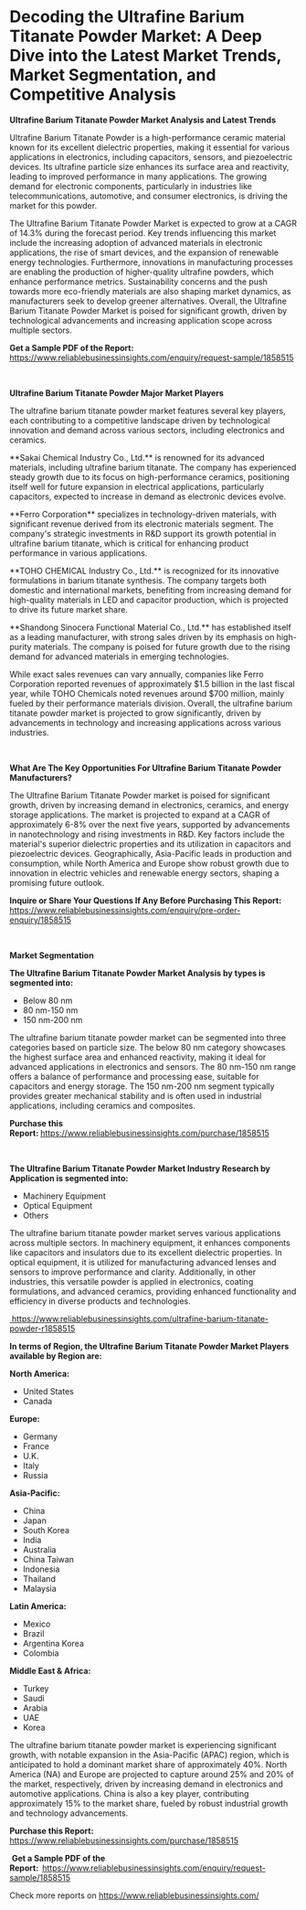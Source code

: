 <p><h1>Decoding the Ultrafine Barium Titanate Powder Market: A Deep Dive into the Latest Market Trends, Market Segmentation, and Competitive Analysis</h1></p><p><strong>Ultrafine Barium Titanate Powder Market Analysis and Latest Trends</strong></p>
<p><p>Ultrafine Barium Titanate Powder is a high-performance ceramic material known for its excellent dielectric properties, making it essential for various applications in electronics, including capacitors, sensors, and piezoelectric devices. Its ultrafine particle size enhances its surface area and reactivity, leading to improved performance in many applications. The growing demand for electronic components, particularly in industries like telecommunications, automotive, and consumer electronics, is driving the market for this powder.</p><p>The Ultrafine Barium Titanate Powder Market is expected to grow at a CAGR of 14.3% during the forecast period. Key trends influencing this market include the increasing adoption of advanced materials in electronic applications, the rise of smart devices, and the expansion of renewable energy technologies. Furthermore, innovations in manufacturing processes are enabling the production of higher-quality ultrafine powders, which enhance performance metrics. Sustainability concerns and the push towards more eco-friendly materials are also shaping market dynamics, as manufacturers seek to develop greener alternatives. Overall, the Ultrafine Barium Titanate Powder Market is poised for significant growth, driven by technological advancements and increasing application scope across multiple sectors.</p></p>
<p><strong>Get a Sample PDF of the Report:&nbsp;</strong> <a href="https://www.reliablebusinessinsights.com/enquiry/request-sample/1858515?utm_campaign=3256&utm_medium=2&utm_source=Github&utm_content=ia&utm_term=03042025&utm_id=ultrafine-barium-titanate-powder">https://www.reliablebusinessinsights.com/enquiry/request-sample/1858515</a></p>
<p>&nbsp;</p>
<p><strong>Ultrafine Barium Titanate Powder Major Market Players</strong></p>
<p><p>The ultrafine barium titanate powder market features several key players, each contributing to a competitive landscape driven by technological innovation and demand across various sectors, including electronics and ceramics.</p><p>**Sakai Chemical Industry Co., Ltd.** is renowned for its advanced materials, including ultrafine barium titanate. The company has experienced steady growth due to its focus on high-performance ceramics, positioning itself well for future expansion in electrical applications, particularly capacitors, expected to increase in demand as electronic devices evolve.</p><p>**Ferro Corporation** specializes in technology-driven materials, with significant revenue derived from its electronic materials segment. The company's strategic investments in R&D support its growth potential in ultrafine barium titanate, which is critical for enhancing product performance in various applications.</p><p>**TOHO CHEMICAL Industry Co., Ltd.** is recognized for its innovative formulations in barium titanate synthesis. The company targets both domestic and international markets, benefiting from increasing demand for high-quality materials in LED and capacitor production, which is projected to drive its future market share.</p><p>**Shandong Sinocera Functional Material Co., Ltd.** has established itself as a leading manufacturer, with strong sales driven by its emphasis on high-purity materials. The company is poised for future growth due to the rising demand for advanced materials in emerging technologies.</p><p>While exact sales revenues can vary annually, companies like Ferro Corporation reported revenues of approximately $1.5 billion in the last fiscal year, while TOHO Chemicals noted revenues around $700 million, mainly fueled by their performance materials division. Overall, the ultrafine barium titanate powder market is projected to grow significantly, driven by advancements in technology and increasing applications across various industries.</p></p>
<p>&nbsp;</p>
<p><strong>What Are The Key Opportunities For Ultrafine Barium Titanate Powder Manufacturers?</strong></p>
<p><p>The Ultrafine Barium Titanate Powder market is poised for significant growth, driven by increasing demand in electronics, ceramics, and energy storage applications. The market is projected to expand at a CAGR of approximately 6-8% over the next five years, supported by advancements in nanotechnology and rising investments in R&D. Key factors include the material's superior dielectric properties and its utilization in capacitors and piezoelectric devices. Geographically, Asia-Pacific leads in production and consumption, while North America and Europe show robust growth due to innovation in electric vehicles and renewable energy sectors, shaping a promising future outlook.</p></p>
<p><strong>Inquire or Share Your Questions If Any Before Purchasing This Report:</strong> <a href="https://www.reliablebusinessinsights.com/enquiry/pre-order-enquiry/1858515?utm_campaign=3256&utm_medium=2&utm_source=Github&utm_content=ia&utm_term=03042025&utm_id=ultrafine-barium-titanate-powder">https://www.reliablebusinessinsights.com/enquiry/pre-order-enquiry/1858515</a></p>
<p>&nbsp;</p>
<p><strong>Market Segmentation</strong></p>
<p><strong>The Ultrafine Barium Titanate Powder Market Analysis by types is segmented into:</strong></p>
<p><ul><li>Below 80 nm</li><li>80 nm-150 nm</li><li>150 nm-200 nm</li></ul></p>
<p><p>The ultrafine barium titanate powder market can be segmented into three categories based on particle size. The below 80 nm category showcases the highest surface area and enhanced reactivity, making it ideal for advanced applications in electronics and sensors. The 80 nm-150 nm range offers a balance of performance and processing ease, suitable for capacitors and energy storage. The 150 nm-200 nm segment typically provides greater mechanical stability and is often used in industrial applications, including ceramics and composites.</p></p>
<p><strong>Purchase this Report:&nbsp;</strong><a href="https://www.reliablebusinessinsights.com/purchase/1858515?utm_campaign=3256&utm_medium=2&utm_source=Github&utm_content=ia&utm_term=03042025&utm_id=ultrafine-barium-titanate-powder">https://www.reliablebusinessinsights.com/purchase/1858515</a></p>
<p>&nbsp;</p>
<p><strong>The Ultrafine Barium Titanate Powder Market Industry Research by Application is segmented into:</strong></p>
<p><ul><li>Machinery Equipment</li><li>Optical Equipment</li><li>Others</li></ul></p>
<p><p>The ultrafine barium titanate powder market serves various applications across multiple sectors. In machinery equipment, it enhances components like capacitors and insulators due to its excellent dielectric properties. In optical equipment, it is utilized for manufacturing advanced lenses and sensors to improve performance and clarity. Additionally, in other industries, this versatile powder is applied in electronics, coating formulations, and advanced ceramics, providing enhanced functionality and efficiency in diverse products and technologies.</p></p>
<p><a href="https://www.reliablebusinessinsights.com/ultrafine-barium-titanate-powder-r1858515?utm_campaign=3256&utm_medium=2&utm_source=Github&utm_content=ia&utm_term=03042025&utm_id=ultrafine-barium-titanate-powder">&nbsp;https://www.reliablebusinessinsights.com/ultrafine-barium-titanate-powder-r1858515</a></p>
<p><strong>In terms of Region, the Ultrafine Barium Titanate Powder Market Players available by Region are:</strong></p>
<p>
    <p> <strong> North America: </strong>
        <ul>
            <li>United States</li>
            <li>Canada</li>
        </ul>
        </p> 
    <p> <strong> Europe: </strong>
        <ul>
            <li>Germany</li>
            <li>France</li>
            <li>U.K.</li>
            <li>Italy</li>
            <li>Russia</li>
        </ul>
        </p> 
    <p> <strong> Asia-Pacific: </strong>
        <ul>
            <li>China</li>
            <li>Japan</li>
            <li>South Korea</li>
            <li>India</li>
            <li>Australia</li>
            <li>China Taiwan</li>
            <li>Indonesia</li>
            <li>Thailand</li>
            <li>Malaysia</li>
        </ul>
        </p> 
    <p> <strong> Latin America: </strong>
        <ul>
            <li>Mexico</li>
            <li>Brazil</li>
            <li>Argentina Korea</li>
            <li>Colombia</li>
        </ul>
        </p> 
    <p> <strong> Middle East & Africa: </strong>
        <ul>
            <li>Turkey</li>
            <li>Saudi</li>
            <li>Arabia</li>
            <li>UAE</li>
            <li>Korea</li>
        </ul>
    </p>
    </p>
<p><p>The ultrafine barium titanate powder market is experiencing significant growth, with notable expansion in the Asia-Pacific (APAC) region, which is anticipated to hold a dominant market share of approximately 40%. North America (NA) and Europe are projected to capture around 25% and 20% of the market, respectively, driven by increasing demand in electronics and automotive applications. China is also a key player, contributing approximately 15% to the market share, fueled by robust industrial growth and technology advancements.</p></p>
<p><strong>Purchase this Report: </strong><a href="https://www.reliablebusinessinsights.com/purchase/1858515?utm_campaign=3256&utm_medium=2&utm_source=Github&utm_content=ia&utm_term=03042025&utm_id=ultrafine-barium-titanate-powder">https://www.reliablebusinessinsights.com/purchase/1858515</a></p>
<p>&nbsp;<strong>Get a Sample PDF of the Report:&nbsp;&nbsp;</strong><a href="https://www.reliablebusinessinsights.com/enquiry/request-sample/1858515?utm_campaign=3256&utm_medium=2&utm_source=Github&utm_content=ia&utm_term=03042025&utm_id=ultrafine-barium-titanate-powder">https://www.reliablebusinessinsights.com/enquiry/request-sample/1858515</a></p>
<p><strong></strong></p>
<p>Check more reports on <a href="https://www.reliablebusinessinsights.com/?utm_campaign=3256&utm_medium=2&utm_source=Github&utm_content=ia&utm_term=03042025&utm_id=ultrafine-barium-titanate-powder">https://www.reliablebusinessinsights.com/</a></p>